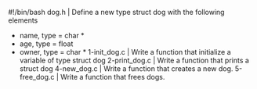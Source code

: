 #!/bin/bash
dog.h | Define a new type struct dog with the following elements
* name, type = char *
* age, type = float
* owner, type = char *
1-init_dog.c | Write a function that initialize a variable of type struct dog
2-print_dog.c | Write a function that prints a struct dog
4-new_dog.c | Write a function that creates a new dog.
5-free_dog.c | Write a function that frees dogs.

